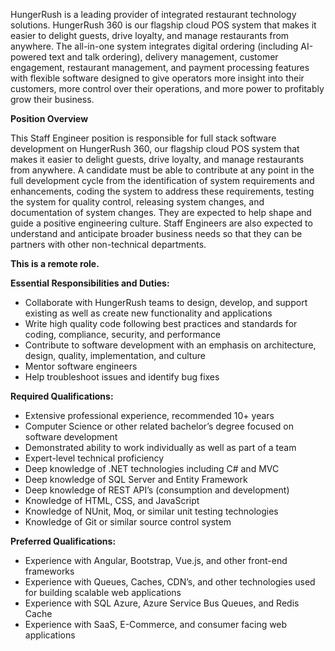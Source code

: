 HungerRush is a leading provider of integrated restaurant technology solutions. HungerRush 360 is our flagship cloud POS system that makes it easier to delight guests, drive loyalty, and manage restaurants from anywhere. The all-in-one system integrates digital ordering (including AI-powered text and talk ordering), delivery management, customer engagement, restaurant management, and payment processing features with flexible software designed to give operators more insight into their customers, more control over their operations, and more power to profitably grow their business. 

**Position Overview**

This Staff Engineer position is responsible for full stack software development on HungerRush 360, our flagship cloud POS system that makes it easier to delight guests, drive loyalty, and manage restaurants from anywhere. A candidate must be able to contribute at any point in the full development cycle from the identification of system requirements and enhancements, coding the system to address these requirements, testing the system for quality control, releasing system changes, and documentation of system changes. They are expected to help shape and guide a positive engineering culture. Staff Engineers are also expected to understand and anticipate broader business needs so that they can be partners with other non-technical departments.

**This is a remote role.**

**Essential Responsibilities and Duties:**

- Collaborate with HungerRush teams to design, develop, and support existing as well as create new functionality and applications
- Write high quality code following best practices and standards for coding, compliance, security, and performance
- Contribute to software development with an emphasis on architecture, design, quality, implementation, and culture
- Mentor software engineers
- Help troubleshoot issues and identify bug fixes

**Required Qualifications:**

- Extensive professional experience, recommended 10+ years
- Computer Science or other related bachelor’s degree focused on software development
- Demonstrated ability to work individually as well as part of a team
- Expert-level technical proficiency
- Deep knowledge of .NET technologies including C# and MVC
- Deep knowledge of SQL Server and Entity Framework
- Deep knowledge of REST API’s (consumption and development)
- Knowledge of HTML, CSS, and JavaScript
- Knowledge of NUnit, Moq, or similar unit testing technologies
- Knowledge of Git or similar source control system

**Preferred Qualifications:**

- Experience with Angular, Bootstrap, Vue.js, and other front-end frameworks
- Experience with Queues, Caches, CDN’s, and other technologies used for building scalable web applications
- Experience with SQL Azure, Azure Service Bus Queues, and Redis Cache
- Experience with SaaS, E-Commerce, and consumer facing web applications